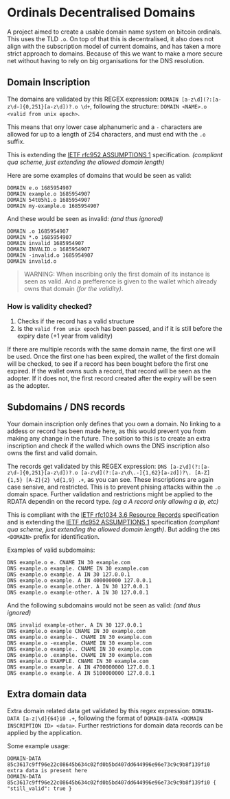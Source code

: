 # Ordinals Decentralised Domains

A project aimed to create a usable domain name system on bitcoin ordinals. This uses the TLD `.o`. On top of that this is decentralised, it also does not align with the subscription model of current domains, and has taken a more strict approach to domains. Because of this we want to make a more secure net without having to rely on big organisations for the DNS resolution.

## Domain Inscription

The domains are validated by this REGEX expression: `DOMAIN [a-z\d](?:[a-z\d-]{0,251}[a-z\d])?.o \d+`, following the structure: `DOMAIN <NAME>.o <valid from unix epoch>`.

This means that ony lower case alphanumeric and a `-` characters are allowed for up to a length of 254 characters, and must end with the `.o` suffix.

This is extending the [IETF rfc952 ASSUMPTIONS 1](https://www.ietf.org/rfc/rfc952.txt) specification. *(compliant qua scheme, just extending the allowed domain length)*

Here are some examples of domains that would be seen as valid:
```
DOMAIN e.o 1685954907
DOMAIN example.o 1685954907 
DOMAIN 54t05h1.o 1685954907
DOMAIN my-example.o 1685954907 
```
And these would be seen as invalid: *(and thus ignored)*
```
DOMAIN .o 1685954907 
DOMAIN *.o 1685954907 
DOMAIN invalid 1685954907 
DOMAIN INVALID.o 1685954907 
DOMAIN -invalid.o 1685954907 
DOMAIN invalid.o
```

> WARNING: When inscribing only the first domain of its instance is seen as valid. And a prefference is given to the wallet which already owns that domain *(for the validity)*.

### How is validity checked?

1. Checks if the record has a valid structure
2. Is the `valid from unix epoch` has been passed, and if it is still before the expiry date (+1 year from validity)

If there are multiple records with the same domain name, the first one will be used. Once the first one has been expired, the wallet of the first domain will be checked, to see if a record has been bought before the first one expired. If the wallet owns such a record, that record will be seen as the adopter. If it does not, the first record created after the expiry will be seen as the adopter.

## Subdomains / DNS records

Your domain inscription only defines that you own a domain. No linking to a addess or record has been made here, as this would prevent you from making any change in the future. The soltion to this is to create an extra inscription and check if the walled which owns the DNS inscription also owns the first and valid domain. 

The records get validated by this REGEX expression: `DNS [a-z\d](?:[a-z\d-]{0,251}[a-z\d])?.o [a-z\d](?:[a-z\d\.-]{1,62}[a-zd])?\. [A-Z]{1,5} [A-Z]{2} \d{1,9} .+`, as you can see. These inscriptions are again case sensive, and restricted. This is to prevent phising attacks within the `.o` domain space. Further validation and restrictions might be applied to the RDATA dependin on the record type. *(eg a A record only allowing a ip, etc)*

This is compliant with the [IETF rfc1034 3.6 Resource Records](https://www.ietf.org/rfc/rfc1034.txt) specification and is extending the [IETF rfc952 ASSUMPTIONS 1](https://www.ietf.org/rfc/rfc952.txt) specification *(compliant qua scheme, just extending the allowed domain length)*. But adding the `DNS <DOMAIN>` prefix for identification.

Examples of valid subdomains:
```
DNS example.o e. CNAME IN 30 example.com
DNS example.o example. CNAME IN 30 example.com
DNS example.o example. A IN 30 127.0.0.1
DNS example.o example. A IN 400000000 127.0.0.1
DNS example.o example.other. A IN 30 127.0.0.1
DNS example.o example-other. A IN 30 127.0.0.1
```
And the following subdomains would not be seen as valid: *(and thus ignored)*
```
DNS invalid example-other. A IN 30 127.0.0.1
DNS example.o example CNAME IN 30 example.com
DNS example.o example-. CNAME IN 30 example.com
DNS example.o -example. CNAME IN 30 example.com
DNS example.o example.. CNAME IN 30 example.com
DNS example.o .example. CNAME IN 30 example.com
DNS example.o EXAMPLE. CNAME IN 30 example.com
DNS example.o example. A IN 4700000000 127.0.0.1
DNS example.o example. A IN 5100000000 127.0.0.1
```

## Extra domain data

Extra domain related data get validated by this regex expression: `DOMAIN-DATA [a-z|\d]{64}i0 .+`, following the format of `DOMAIN-DATA <DOMAIN INSCRIPTION ID> <data>`. Further restrictions for domain data records can be applied by the application. 

Some example usage:
```
DOMAIN-DATA 85c3617c9ff96e22c08645b634c02fd0b5bd407dd644996e96e73c9c9b8f139fi0 extra data is present here
DOMAIN-DATA 85c3617c9ff96e22c08645b634c02fd0b5bd407dd644996e96e73c9c9b8f139fi0 { "still_valid": true }
```
